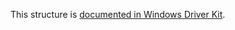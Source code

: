 This structure is [documented in Windows Driver Kit](https://learn.microsoft.com/en-us/windows-hardware/drivers/ddi/ntifs/ns-ntifs-file_id_information).
